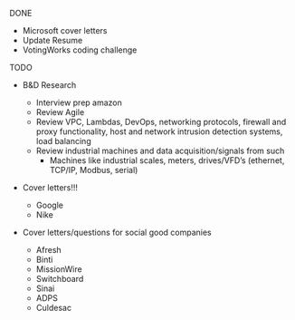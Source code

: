 DONE
- Microsoft cover letters
- Update Resume
- VotingWorks coding challenge

TODO
- B&D Research
	- Interview prep amazon
	- Review Agile
	- Review VPC, Lambdas, DevOps, networking protocols, firewall and proxy functionality, host and network intrusion detection systems, load balancing
	- Review industrial machines and data acquisition/signals from such
		- Machines like industrial scales, meters, drives/VFD’s (ethernet, TCP/IP, Modbus, serial)

- Cover letters!!!
	- Google
	- Nike
- Cover letters/questions for social good companies
	- Afresh
	- Binti
	- MissionWire
	- Switchboard
	- Sinai
	- ADPS
	- Culdesac